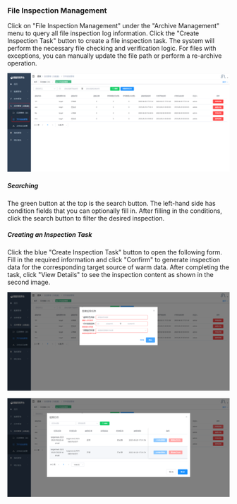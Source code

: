 ### File Inspection Management

Click on "File Inspection Management" under the "Archive Management" menu to query all file inspection log information. Click the "Create Inspection Task" button to create a file inspection task. The system will perform the necessary file checking and verification logic. For files with exceptions, you can manually update the file path or perform a re-archive operation.

![image-20230620170305646](../../../images/whalealDataImages/image-20230620170305646.png)

##### Searching

The green button at the top is the search button. The left-hand side has condition fields that you can optionally fill in. After filling in the conditions, click the search button to filter the desired inspection.

##### Creating an Inspection Task

Click the blue "Create Inspection Task" button to open the following form. Fill in the required information and click "Confirm" to generate inspection data for the corresponding target source of warm data. After completing the task, click "View Details" to see the inspection content as shown in the second image.

![image-20230620170622316](../../../images/whalealDataImages/image-20230620170622316.png)

![image-20230620170741632](../../../images/whalealDataImages/image-20230620170741632.png)
